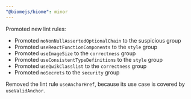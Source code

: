 ```yaml
---
"@biomejs/biome": minor
---
```


Promoted new lint rules:
- Promoted `noNonNullAssertedOptionalChain` to the suspicious group
- Promoted `useReactFunctionComponents` to the `style` group
- Promoted `useImageSize` to the `correctness` group
- Promoted `useConsistentTypeDefinitions` to the `style` group
- Promoted `useQwikClasslist` to the `correctness` group
- Promoted `noSecrets` to the `security` group

Removed the lint rule `useAnchorHref`, because its use case is covered by `useValidAnchor`.
